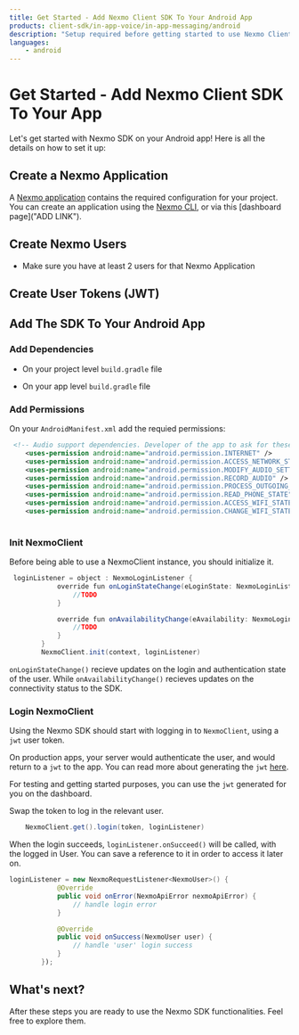 ```yaml
---
title: Get Started - Add Nexmo Client SDK To Your Android App 
products: client-sdk/in-app-voice/in-app-messaging/android
description: "Setup required before getting started to use Nexmo Client SDK for Android"
languages:
    - android
---
```


# Get Started - Add Nexmo Client SDK To Your App

Let's get started with Nexmo SDK on your Android app! Here is all the details on how to set it up:

## Create a Nexmo Application

A [Nexmo application]("https://developer.nexmo.com/concepts/guides/applications") contains the required configuration for your project. You can create an application using the [Nexmo CLI]("https://github.com/Nexmo/nexmo-cli"), or via this [dashboard page]("ADD LINK").

## Create Nexmo Users

- Make sure you have at least 2 users for that Nexmo Application

## Create User Tokens (JWT)


## Add The SDK To Your Android App

### Add Dependencies

- On your project level `build.gradle` file 

- On your app level `build.gradle` file 

### Add Permissions

On your `AndroidManifest.xml` add the requied permissions:

```xml
 <!-- Audio support dependencies. Developer of the app to ask for these permissions. -->
    <uses-permission android:name="android.permission.INTERNET" />
    <uses-permission android:name="android.permission.ACCESS_NETWORK_STATE" />
    <uses-permission android:name="android.permission.MODIFY_AUDIO_SETTINGS" />
    <uses-permission android:name="android.permission.RECORD_AUDIO" />
    <uses-permission android:name="android.permission.PROCESS_OUTGOING_CALLS" />
    <uses-permission android:name="android.permission.READ_PHONE_STATE" />
    <uses-permission android:name="android.permission.ACCESS_WIFI_STATE" />
    <uses-permission android:name="android.permission.CHANGE_WIFI_STATE" />
 
```


### Init NexmoClient

Before being able to use a NexmoClient instance, you should initialize it.


```java
 loginListener = object : NexmoLoginListener {
            override fun onLoginStateChange(eLoginState: NexmoLoginListener.ELoginState, eLoginStateReason: NexmoLoginListener.ELoginStateReason) {
                //TODO
            }

            override fun onAvailabilityChange(eAvailability: NexmoLoginListener.EAvailability, nexmoConnectionState: NexmoConnectionState) {
                //TODO
            }
        }
        NexmoClient.init(context, loginListener)
```

`onLoginStateChange()` recieve updates on the login and authentication state of the user.
While `onAvailabilityChange()` recieves updates on the connectivity status to the SDK. 

### Login NexmoClient

Using the Nexmo SDK should start with logging in to `NexmoClient`, using a `jwt` user token.

On production apps, your server would authenticate the user, and would return to a `jwt` to the app. 
You can read more about generating the `jwt` [here]("https://developer.nexmo.com/stitch/concepts/jwt-acl").

For testing and getting started purposes, you can use the `jwt` generated for you on the dashboard. 

Swap the token to log in the relevant user.

```java
    NexmoClient.get().login(token, loginListener)
```

When the login succeeds, `loginListener.onSucceed()` will be called, with the logged in User. You can save a reference to it in order to access it later on. 

```java
loginListener = new NexmoRequestListener<NexmoUser>() {
            @Override
            public void onError(NexmoApiError nexmoApiError) {
                // handle login error
            }

            @Override
            public void onSuccess(NexmoUser user) {
                // handle 'user' login success
            }
        });
```

## What's next? 
After these steps you are ready to use the Nexmo SDK functionalities.
Feel free to explore them.
